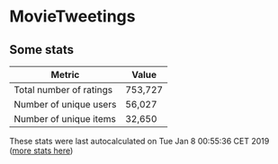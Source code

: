 # MovieTweetings
## Some stats

Metric | Value
--- | ---
Total number of ratings                 | 753,727
Number of unique users                  | 56,027
Number of unique items                  | 32,650
These stats were last autocalculated on Tue Jan 8 00:55:36 CET 2019  ([more stats here](./stats.md))

